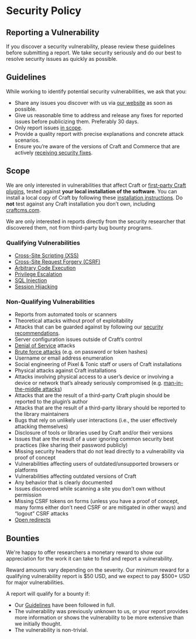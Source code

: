 # Security Policy

## Reporting a Vulnerability

If you discover a security vulnerability, please review these guidelines before submitting a report. We take security seriously and do our best to resolve security issues as quickly as possible.

## Guidelines

While working to identify potential security vulnerabilities, we ask that you:

- Share any issues you discover with us via [our website](https://craftcms.com/contact) as soon as possible.
- Give us reasonable time to address and release any fixes for reported issues before publicizing them. Preferably 30 days.
- Only report issues [in scope](#scope).
- Provide a quality report with precise explanations and concrete attack scenarios.
- Ensure you’re aware of the versions of Craft and Commerce that are actively [receiving security fixes](https://craftcms.com/knowledge-base/supported-versions).

## Scope

We are only interested in vulnerabilities that affect Craft or [first-party Craft plugins](https://github.com/craftcms), tested against **your local installation of the software**. You can install a local copy of Craft by following these [installation instructions](https://craftcms.com/docs/installing). Do **not** test against any Craft installation you don’t own, including [craftcms.com](https://craftcms.com).

We are only interested in reports directly from the security researcher that discovered them, not from third-party bug bounty programs.

### Qualifying Vulnerabilities

- [Cross-Site Scripting (XSS)](https://en.wikipedia.org/wiki/Cross-site_scripting)
- [Cross-Site Request Forgery (CSRF)](https://en.wikipedia.org/wiki/Cross-site_request_forgery)
- [Arbitrary Code Execution](https://en.wikipedia.org/wiki/Arbitrary_code_execution)
- [Privilege Escalation](https://en.wikipedia.org/wiki/Privilege_escalation)
- [SQL Injection](https://en.wikipedia.org/wiki/SQL_injection)
- [Session Hijacking](https://en.wikipedia.org/wiki/Session_hijacking)

### Non-Qualifying Vulnerabilities

- Reports from automated tools or scanners
- Theoretical attacks without proof of exploitability
- Attacks that can be guarded against by following our [security recommendations](https://craftcms.com/knowledge-base/securing-craft).
- Server configuration issues outside of Craft’s control
- [Denial of Service](https://en.wikipedia.org/wiki/Denial-of-service_attack) attacks
- [Brute force attacks](https://en.wikipedia.org/wiki/Brute-force_attack) (e.g. on password or token hashes)
- Username or email address enumeration
- Social engineering of Pixel & Tonic staff or users of Craft installations
- Physical attacks against Craft installations
- Attacks involving physical access to a user’s device or involving a device or network that’s already seriously compromised (e.g. [man-in-the-middle attacks](https://en.wikipedia.org/wiki/Man-in-the-middle_attack))
- Attacks that are the result of a third-party Craft plugin should be reported to the plugin’s author
- Attacks that are the result of a third-party library should be reported to the library maintainers
- Bugs that rely on unlikely user interactions (i.e., the user effectively attacking themselves)
- Disclosure of tools or libraries used by Craft and/or their versions
- Issues that are the result of a user ignoring common security best practices (like sharing their password publicly)
- Missing security headers that do not lead directly to a vulnerability via proof of concept
- Vulnerabilities affecting users of outdated/unsupported browsers or platforms
- Vulnerabilities affecting outdated versions of Craft
- Any behavior that is clearly documented
- Issues discovered while scanning a site you don’t own without permission
- Missing CSRF tokens on forms (unless you have a proof of concept, many forms either don’t need CSRF or are mitigated in other ways) and “logout” CSRF attacks
- [Open redirects](https://cheatsheetseries.owasp.org/cheatsheets/Unvalidated_Redirects_and_Forwards_Cheat_Sheet.html)

## Bounties

We're happy to offer researchers a monetary reward to show our appreciation for the work it can take to find and report a vulnerability.

Reward amounts vary depending on the severity. Our minimum reward for a qualifying vulnerability report is $50 USD, and we expect to pay $500+ USD for major vulnerabilities.

A report will qualify for a bounty if:

- Our [Guidelines](#guidelines) have been followed in full.
- The vulnerability was previously unknown to us, or your report provides more information or shows the vulnerability to be more extensive than we initially thought.
- The vulnerability is non-trivial.
